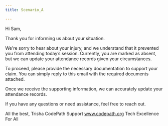 ```yaml
---
title: Scenario_A

---
```


Hi Sam,

Thank you for informing us about your situation.

We're sorry to hear about your injury, and we understand that it prevented you from attending today’s session. Currently, you are marked as absent, but we can update your attendance records given your circumstances.

To proceed, please provide the necessary documentation to support your claim. You can simply reply to this email with the required documents attached.

Once we receive the supporting information, we can accurately update your attendance records.

If you have any questions or need assistance, feel free to reach out.


All the best, 
Trisha
CodePath Support
www.codepath.org
Tech Excellence For All
